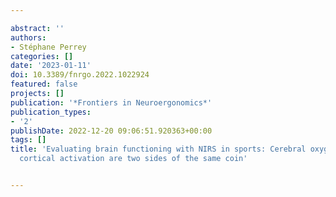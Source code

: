 ---
abstract: ''
authors:
- Stéphane Perrey
categories: []
date: '2023-01-11'
doi: 10.3389/fnrgo.2022.1022924
featured: false
projects: []
publication: '*Frontiers in Neuroergonomics*'
publication_types:
- '2'
publishDate: 2022-12-20 09:06:51.920363+00:00
tags: []
title: 'Evaluating brain functioning with NIRS in sports: Cerebral oxygenation and
  cortical activation are two sides of the same coin'

---

